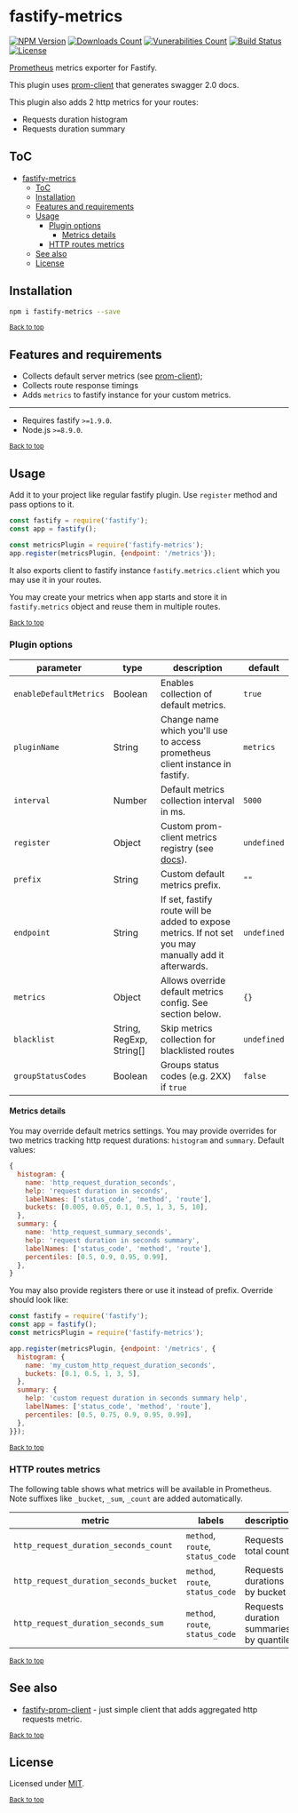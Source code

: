 # fastify-metrics

<!-- <div align="center">
  <img src="https://gitlab.com/m03geek/fastify-metrics/raw/master/logo.png" alt="fastify-metrics logo"/>
</div> -->

[![NPM Version](https://img.shields.io/npm/v/fastify-metrics.svg)](https://www.npmjs.com/package/fastify-metrics)
[![Downloads Count](https://img.shields.io/npm/dm/fastify-metrics.svg)](https://www.npmjs.com/package/fastify-metrics)
[![Vunerabilities Count](https://snyk.io/test/npm/fastify-metrics/badge.svg)](https://www.npmjs.com/package/fastify-metrics)
[![Build Status](https://gitlab.com/m03geek/fastify-metrics/badges/master/pipeline.svg)](https://gitlab.com/m03geek/fastify-metrics/commits/master)
[![License](https://img.shields.io/npm/l/fastify-metrics.svg)](https://gitlab.com/m03geek/fastify-metrics/blob/master/LICENSE)
<!-- [![Coverage Status](https://gitlab.com/m03geek/fastify-metrics/badges/master/coverage.svg)](https://gitlab.com/m03geek/fastify-metrics/commits/master) -->
[Prometheus](https://prometheus.io/) metrics exporter for Fastify.

This plugin uses [prom-client](https://github.com/siimon/prom-client) that generates swagger 2.0 docs.

This plugin also adds 2 http metrics for your routes:
* Requests duration histogram
* Requests duration summary

## ToC
- [fastify-metrics](#fastify-metrics)
  - [ToC](#toc)
  - [Installation](#installation)
  - [Features and requirements](#features-and-requirements)
  - [Usage](#usage)
    - [Plugin options](#plugin-options)
      - [Metrics details](#metrics-details)
    - [HTTP routes metrics](#http-routes-metrics)
  - [See also](#see-also)
  - [License](#license)

## Installation

```sh
npm i fastify-metrics --save
```

<sub>[Back to top](#toc)</sub>

## Features and requirements

* Collects default server metrics (see [prom-client](https://github.com/siimon/prom-client/tree/master/lib/metrics));
* Collects route response timings
* Adds `metrics` to fastify instance for your custom metrics.

--- 

* Requires fastify `>=1.9.0`.
* Node.js `>=8.9.0`.

<sub>[Back to top](#toc)</sub>

## Usage

Add it to your project like regular fastify plugin. Use `register` method and pass options to it.

```js
const fastify = require('fastify');
const app = fastify();

const metricsPlugin = require('fastify-metrics');
app.register(metricsPlugin, {endpoint: '/metrics'});
```

It also exports client to fastify instance `fastify.metrics.client` which you may use it in your routes.

You may create your metrics when app starts and store it in `fastify.metrics` object and reuse them in multiple routes.


<sub>[Back to top](#toc)</sub>

### Plugin options

|  parameter  |  type  |  description   |  default  |
|-------------|--------|----------------|-----------|
| `enableDefaultMetrics` | Boolean | Enables collection of default metrics. | `true` |
| `pluginName` | String | Change name which you'll use to access prometheus client instance in fastify. | `metrics` |
| `interval` | Number | Default metrics collection interval in ms. | `5000` |
| `register` | Object | Custom prom-client metrics registry (see [docs](https://github.com/siimon/prom-client#default-metrics)). | `undefined` |
| `prefix` | String | Custom default metrics prefix. | `""` |
| `endpoint` | String | If set, fastify route will be added to expose metrics. If not set you may manually add it afterwards. | `undefined` |
| `metrics` | Object | Allows override default metrics config. See section below. | `{}` |
| `blacklist` | String, RegExp, String[] | Skip metrics collection for blacklisted routes | `undefined` |
| `groupStatusCodes` | Boolean | Groups status codes (e.g. 2XX) if `true` | `false` |

#### Metrics details

You may override default metrics settings. You may provide overrides for two metrics tracking http request durations: `histogram` and `summary`.
Default values:

```js
{
  histogram: {
    name: 'http_request_duration_seconds',
    help: 'request duration in seconds',
    labelNames: ['status_code', 'method', 'route'],
    buckets: [0.005, 0.05, 0.1, 0.5, 1, 3, 5, 10],
  },
  summary: {
    name: 'http_request_summary_seconds',
    help: 'request duration in seconds summary',
    labelNames: ['status_code', 'method', 'route'],
    percentiles: [0.5, 0.9, 0.95, 0.99],
  },
}
```

You may also provide registers there or use it instead of prefix. Override should look like:

```js
const fastify = require('fastify');
const app = fastify();
const metricsPlugin = require('fastify-metrics');

app.register(metricsPlugin, {endpoint: '/metrics', {
  histogram: {
    name: 'my_custom_http_request_duration_seconds',
    buckets: [0.1, 0.5, 1, 3, 5],
  },
  summary: {
    help: 'custom request duration in seconds summary help',
    labelNames: ['status_code', 'method', 'route'],
    percentiles: [0.5, 0.75, 0.9, 0.95, 0.99],
  },
}});
```

<sub>[Back to top](#toc)</sub>

### HTTP routes metrics

The following table shows what metrics will be available in Prometheus. Note suffixes like `_bucket`, `_sum`, `_count` are added automatically.

|  metric  |  labels  |  description  |
|----------|----------|---------------|
| `http_request_duration_seconds_count` | `method`, `route`, `status_code` | Requests total count |
| `http_request_duration_seconds_bucket` | `method`, `route`, `status_code` | Requests durations by bucket |
| `http_request_duration_seconds_sum` | `method`, `route`, `status_code` | Requests duration summaries by quantile |

<sub>[Back to top](#toc)</sub>

## See also

* [fastify-prom-client](https://github.com/ExcitableAardvark/fastify-prom-client) - just simple client that adds aggregated http requests metric.

<sub>[Back to top](#toc)</sub>

## License

Licensed under [MIT](./LICENSE).

<sub>[Back to top](#toc)</sub>
